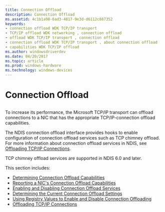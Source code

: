 ```yaml
---
title: Connection Offload
description: Connection Offload
ms.assetid: 4c1b1a98-6ad3-4817-9e3d-d6112c887352
keywords:
- connection offload WDK TCP/IP transport
- TCP/IP offload WDK networking , connection offload
- offload WDK TCP/IP transport , connection offload
- connection offload WDK TCP/IP transport , about connection offload
- capabilities WDK TCP/IP offload
ms.author: windowsdriverdev
ms.date: 04/20/2017
ms.topic: article
ms.prod: windows-hardware
ms.technology: windows-devices
---
```


# Connection Offload


## <a href="" id="ddk-connection-offload-ng"></a>


To increase its performance, the Microsoft TCP/IP transport can offload connections to a NIC that has the appropriate TCP/IP-connection offload capabilities.

The NDIS connection offload interface provides hooks to enable configuration of connection offload services such as TCP chimney offload. For more information about connection offload services in NDIS, see [Offloading TCP/IP Connections](offloading-tcp-ip-connections.md).

TCP chimney offload services are supported in NDIS 6.0 and later.

This section includes:

-   [Determining Connection Offload Capabilities](determining-connection-offload-capabilities.md)
-   [Reporting a NIC's Connection Offload Capabilities](reporting-a-nic-s-connection-offload-capabilities.md)
-   [Enabling and Disabling Connection Offload Services](enabling-and-disabling-connection-offload-services.md)
-   [Determining the Current Connection Offload Settings](determining-the-current-connection-offload-settings.md)
-   [Using Registry Values to Enable and Disable Connection Offloading](using-registry-values-to-enable-and-disable-connection-offloading.md)
-   [Offloading TCP/IP Connections](offloading-tcp-ip-connections.md)

 

 





